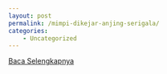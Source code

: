 ```yaml
---
layout: post
permalink: /mimpi-dikejar-anjing-serigala/
categories:
    - Uncategorized
---
```


[Baca Selengkapnya](/01)